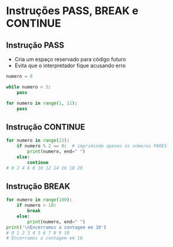 # Instruções PASS, BREAK e CONTINUE

## Instrução PASS


- Cria um espaço reservado para código futuro
- Evita que o interpretador fique acusando erro


````python
numero = 0

while numero < 5:
    pass

for numero in range(1, 11):
    pass
````

## Instrução CONTINUE

````python
for numero in range(21):
    if numero % 2 == 0:  # imprimindo apenas os números PARES
        print(numero, end=" ")
    else:
        continue
# 0 2 4 6 8 10 12 14 16 18 20
````

## Instrução BREAK

````python
for numero in range(100):
    if numero > 10:
        break
    else:
        print(numero, end=" ")
print('\nEncerramos a contagem em 10')
# 0 1 2 3 4 5 6 7 8 9 10
# Encerramos a contagem em 10
````